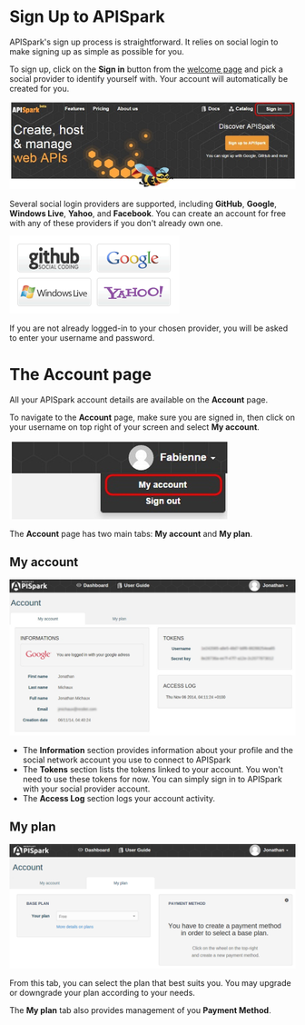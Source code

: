 
# Sign Up to APISpark

APISpark's sign up process is straightforward. It relies on social login to make signing up as simple as possible for you.

To sign up, click on the **Sign in** button from the [welcome page](https://apispark.com/ "Welcome page")  and pick a social provider to identify yourself with. Your account will automatically be created for you.

![Sign in](images/01.jpg "Sign in")

Several social login providers are supported, including **GitHub**, **Google**, **Windows Live**, **Yahoo**, and **Facebook**. You can create an account for free with any of these providers if you don't already own one.

![Sign in](images/sociallogin.png "Sign in")

If you are not already logged-in to your chosen provider, you will be asked to enter your username and password.

# The Account page

All your APISpark account details are available on the **Account** page.

To navigate to the **Account** page, make sure you are signed in, then click on your username on top right of your screen and select **My account**.

![My account](images/03.jpg "My account")

The **Account** page has two main tabs: **My account** and **My plan**.

## My account

![My account tab](images/myaccount.jpg "My account tab")

 * The **Information** section provides information about your profile and the social network account you use to connect to APISpark  
 * The **Tokens** section lists the tokens linked to your account.
You won't need to use these tokens for now. You can simply sign in to APISpark with your social provider account.  
 * The **Access Log** section logs your account activity.

## My plan

![My plan tab](images/myplan.png "My plan tab")

From this tab, you can select the plan that best suits you. You may upgrade or downgrade your plan according to your needs.

The **My plan** tab also provides management of you **Payment Method**.
